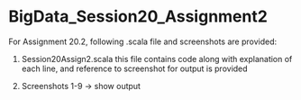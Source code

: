 # BigData_Session20_Assignment2

For Assignment 20.2, following .scala file and screenshots are provided:

1. Session20Assign2.scala
this file contains code along with explanation of each line, and reference to screenshot for output is provided

2. Screenshots 1-9 -> show output
